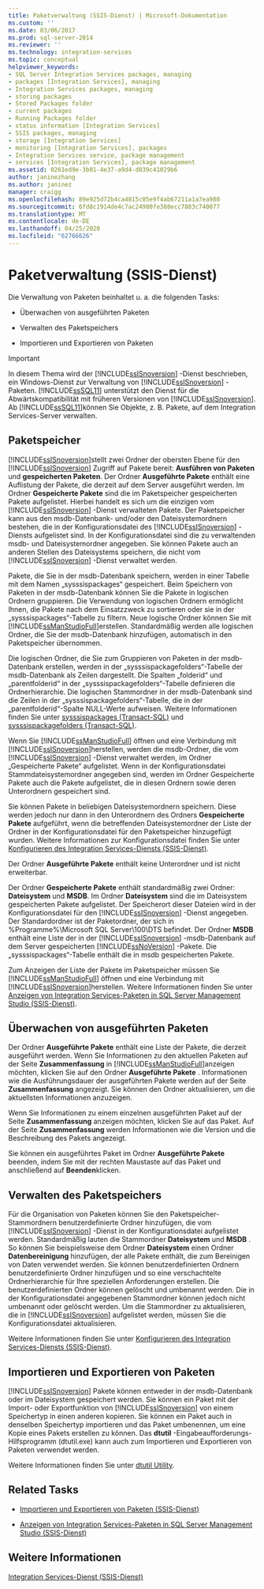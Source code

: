 ```yaml
---
title: Paketverwaltung (SSIS-Dienst) | Microsoft-Dokumentation
ms.custom: ''
ms.date: 03/06/2017
ms.prod: sql-server-2014
ms.reviewer: ''
ms.technology: integration-services
ms.topic: conceptual
helpviewer_keywords:
- SQL Server Integration Services packages, managing
- packages [Integration Services], managing
- Integration Services packages, managing
- storing packages
- Stored Packages folder
- current packages
- Running Packages folder
- status information [Integration Services]
- SSIS packages, managing
- storage [Integration Services]
- monitoring [Integration Services], packages
- Integration Services service, package management
- services [Integration Services], package management
ms.assetid: 0261ed9e-3b01-4e37-a9d4-d039c41029b6
author: janinezhang
ms.author: janinez
manager: craigg
ms.openlocfilehash: 89e925d72b4ca4815c05e9f4ab67211a1a7ea980
ms.sourcegitcommit: 6fd8c1914de4c7ac24900fe388ecc7883c740077
ms.translationtype: MT
ms.contentlocale: de-DE
ms.lasthandoff: 04/25/2020
ms.locfileid: "62766626"
---
```

# <a name="package-management-ssis-service"></a>Paketverwaltung (SSIS-Dienst)
  Die Verwaltung von Paketen beinhaltet u. a. die folgenden Tasks:  
  
-   Überwachen von ausgeführten Paketen  
  
-   Verwalten des Paketspeichers  
  
-   Importieren und Exportieren von Paketen  
  
> [!IMPORTANT]  
>  In diesem Thema wird der [!INCLUDE[ssISnoversion](../../includes/ssisnoversion-md.md)] -Dienst beschrieben, ein Windows-Dienst zur Verwaltung von [!INCLUDE[ssISnoversion](../../includes/ssisnoversion-md.md)] -Paketen. [!INCLUDE[ssSQL11](../../includes/sssql11-md.md)] unterstützt den Dienst für die Abwärtskompatibilität mit früheren Versionen von [!INCLUDE[ssISnoversion](../../includes/ssisnoversion-md.md)]. Ab [!INCLUDE[ssSQL11](../../includes/sssql11-md.md)]können Sie Objekte, z. B. Pakete, auf dem Integration Services-Server verwalten.  
  
## <a name="package-store"></a>Paketspeicher  
 [!INCLUDE[ssISnoversion](../../includes/ssisnoversion-md.md)]stellt zwei Ordner der obersten Ebene für den [!INCLUDE[ssISnoversion](../../includes/ssisnoversion-md.md)] Zugriff auf Pakete bereit: **Ausführen von Paketen** und **gespeicherten Paketen**. Der Ordner **Ausgeführte Pakete** enthält eine Auflistung der Pakete, die derzeit auf dem Server ausgeführt werden. Im Ordner **Gespeicherte Pakete** sind die im Paketspeicher gespeicherten Pakete aufgelistet. Hierbei handelt es sich um die einzigen vom [!INCLUDE[ssISnoversion](../../includes/ssisnoversion-md.md)] -Dienst verwalteten Pakete. Der Paketspeicher kann aus den msdb-Datenbank- und/oder den Dateisystemordnern bestehen, die in der Konfigurationsdatei des [!INCLUDE[ssISnoversion](../../includes/ssisnoversion-md.md)] -Diensts aufgelistet sind. In der Konfigurationsdatei sind die zu verwaltenden msdb- und Dateisystemordner angegeben. Sie können Pakete auch an anderen Stellen des Dateisystems speichern, die nicht vom [!INCLUDE[ssISnoversion](../../includes/ssisnoversion-md.md)] -Dienst verwaltet werden.  
  
 Pakete, die Sie in der msdb-Datenbank speichern, werden in einer Tabelle mit dem Namen „sysssispackages“ gespeichert. Beim Speichern von Paketen in der msdb-Datenbank können Sie die Pakete in logischen Ordnern gruppieren. Die Verwendung von logischen Ordnern ermöglicht Ihnen, die Pakete nach dem Einsatzzweck zu sortieren oder sie in der „sysssispackages“-Tabelle zu filtern. Neue logische Ordner können Sie mit [!INCLUDE[ssManStudioFull](../../includes/ssmanstudiofull-md.md)]erstellen. Standardmäßig werden alle logischen Ordner, die Sie der msdb-Datenbank hinzufügen, automatisch in den Paketspeicher übernommen.  
  
 Die logischen Ordner, die Sie zum Gruppieren von Paketen in der msdb-Datenbank erstellen, werden in der „sysssispackagefolders“-Tabelle der msdb-Datenbank als Zeilen dargestellt. Die Spalten „folderid“ und „parentfolderid“ in der „sysssispackagefolders“-Tabelle definieren die Ordnerhierarchie. Die logischen Stammordner in der msdb-Datenbank sind die Zeilen in der „sysssispackagefolders“-Tabelle, die in der „parentfolderid“-Spalte NULL-Werte aufweisen. Weitere Informationen finden Sie unter [sysssispackages &#40;Transact-SQL&#41;](/sql/relational-databases/system-tables/sysssispackages-transact-sql) und [sysssispackagefolders &#40;Transact-SQL&#41;](/sql/relational-databases/system-tables/sysssispackagefolders-transact-sql).  
  
 Wenn Sie [!INCLUDE[ssManStudioFull](../../includes/ssmanstudiofull-md.md)] öffnen und eine Verbindung mit [!INCLUDE[ssISnoversion](../../includes/ssisnoversion-md.md)]herstellen, werden die msdb-Ordner, die vom [!INCLUDE[ssISnoversion](../../includes/ssisnoversion-md.md)] -Dienst verwaltet werden, im Ordner „Gespeicherte Pakete“ aufgelistet. Wenn in der Konfigurationsdatei Stammdateisystemordner angegeben sind, werden im Ordner Gespeicherte Pakete auch die Pakete aufgelistet, die in diesen Ordnern sowie deren Unterordnern gespeichert sind.  
  
 Sie können Pakete in beliebigen Dateisystemordnern speichern. Diese werden jedoch nur dann in den Unterordnern des Ordners **Gespeicherte Pakete** aufgeführt, wenn die betreffenden Dateisystemordner der Liste der Ordner in der Konfigurationsdatei für den Paketspeicher hinzugefügt wurden. Weitere Informationen zur Konfigurationsdatei finden Sie unter [Konfigurieren des Integration Services-Diensts &#40;SSIS-Dienst&#41;](integration-services-service-ssis-service.md).  
  
 Der Ordner **Ausgeführte Pakete** enthält keine Unterordner und ist nicht erweiterbar.  
  
 Der Ordner **Gespeicherte Pakete** enthält standardmäßig zwei Ordner: **Dateisystem** und **MSDB**. Im Ordner **Dateisystem** sind die im Dateisystem gespeicherten Pakete aufgelistet. Der Speicherort dieser Dateien wird in der Konfigurationsdatei für den [!INCLUDE[ssISnoversion](../../includes/ssisnoversion-md.md)] -Dienst angegeben. Der Standardordner ist der Paketordner, der sich in %Programme%\Microsoft SQL Server\100\DTS befindet. Der Ordner **MSDB** enthält eine Liste der in der [!INCLUDE[ssISnoversion](../../includes/ssisnoversion-md.md)] -msdb-Datenbank auf dem Server gespeicherten [!INCLUDE[ssNoVersion](../../includes/ssnoversion-md.md)] -Pakete. Die „sysssispackages“-Tabelle enthält die in msdb gespeicherten Pakete.  
  
 Zum Anzeigen der Liste der Pakete im Paketspeicher müssen Sie [!INCLUDE[ssManStudioFull](../../includes/ssmanstudiofull-md.md)] öffnen und eine Verbindung mit [!INCLUDE[ssISnoversion](../../includes/ssisnoversion-md.md)]herstellen. Weitere Informationen finden Sie unter [Anzeigen von Integration Services-Paketen in SQL Server Management Studio &#40;SSIS-Dienst&#41;](../view-integration-services-packages-in-sql-server-management-studio-ssis-service.md).  
  
## <a name="monitoring-running-packages"></a>Überwachen von ausgeführten Paketen  
 Der Ordner **Ausgeführte Pakete** enthält eine Liste der Pakete, die derzeit ausgeführt werden. Wenn Sie Informationen zu den aktuellen Paketen auf der Seite **Zusammenfassung** in [!INCLUDE[ssManStudioFull](../../includes/ssmanstudiofull-md.md)]anzeigen möchten, klicken Sie auf den Ordner **Ausgeführte Pakete** . Informationen wie die Ausführungsdauer der ausgeführten Pakete werden auf der Seite **Zusammenfassung** angezeigt. Sie können den Ordner aktualisieren, um die aktuellsten Informationen anzuzeigen.  
  
 Wenn Sie Informationen zu einem einzelnen ausgeführten Paket auf der Seite **Zusammenfassung** anzeigen möchten, klicken Sie auf das Paket. Auf der Seite **Zusammenfassung** werden Informationen wie die Version und die Beschreibung des Pakets angezeigt.  
  
 Sie können ein ausgeführtes Paket im Ordner **Ausgeführte Pakete** beenden, indem Sie mit der rechten Maustaste auf das Paket und anschließend auf **Beenden**klicken.  
  
## <a name="managing-package-storage"></a>Verwalten des Paketspeichers  
 Für die Organisation von Paketen können Sie den Paketspeicher-Stammordnern benutzerdefinierte Ordner hinzufügen, die vom [!INCLUDE[ssISnoversion](../../includes/ssisnoversion-md.md)] -Dienst in der Konfigurationsdatei aufgelistet werden. Standardmäßig lauten die Stammordner **Dateisystem** und **MSDB** . So können Sie beispielsweise dem Ordner **Dateisystem** einen Ordner **Datenbereinigung** hinzufügen, der alle Pakete enthält, die zum Bereinigen von Daten verwendet werden. Sie können benutzerdefinierten Ordnern benutzerdefinierte Ordner hinzufügen und so eine verschachtelte Ordnerhierarchie für Ihre speziellen Anforderungen erstellen. Die benutzerdefinierten Ordner können gelöscht und umbenannt werden. Die in der Konfigurationsdatei angegebenen Stammordner können jedoch nicht umbenannt oder gelöscht werden. Um die Stammordner zu aktualisieren, die in [!INCLUDE[ssISnoversion](../../includes/ssisnoversion-md.md)] aufgelistet werden, müssen Sie die Konfigurationsdatei aktualisieren.  
  
 Weitere Informationen finden Sie unter [Konfigurieren des Integration Services-Diensts &#40;SSIS-Dienst&#41;](../configuring-the-integration-services-service-ssis-service.md).  
  
## <a name="importing-and-exporting-packages"></a>Importieren und Exportieren von Paketen  
 [!INCLUDE[ssISnoversion](../../includes/ssisnoversion-md.md)] Pakete können entweder in der msdb-Datenbank oder im Dateisystem gespeichert werden. Sie können ein Paket mit der Import- oder Exportfunktion von [!INCLUDE[ssISnoversion](../../includes/ssisnoversion-md.md)] von einem Speichertyp in einen anderen kopieren. Sie können ein Paket auch in denselben Speichertyp importieren und das Paket umbenennen, um eine Kopie eines Pakets erstellen zu können. Das **dtutil** -Eingabeaufforderungs-Hilfsprogramm (dtutil.exe) kann auch zum Importieren und Exportieren von Paketen verwendet werden.  
  
 Weitere Informationen finden Sie unter [dtutil Utility](../dtutil-utility.md).  
  
## <a name="related-tasks"></a>Related Tasks  
  
-   [Importieren und Exportieren von Paketen &#40;SSIS-Dienst&#41;](../import-and-export-packages-ssis-service.md)  
  
-   [Anzeigen von Integration Services-Paketen in SQL Server Management Studio &#40;SSIS-Dienst&#41;](../view-integration-services-packages-in-sql-server-management-studio-ssis-service.md)  
  
## <a name="see-also"></a>Weitere Informationen  
 [Integration Services-Dienst &#40;SSIS-Dienst&#41;](integration-services-service-ssis-service.md)  
  
  
